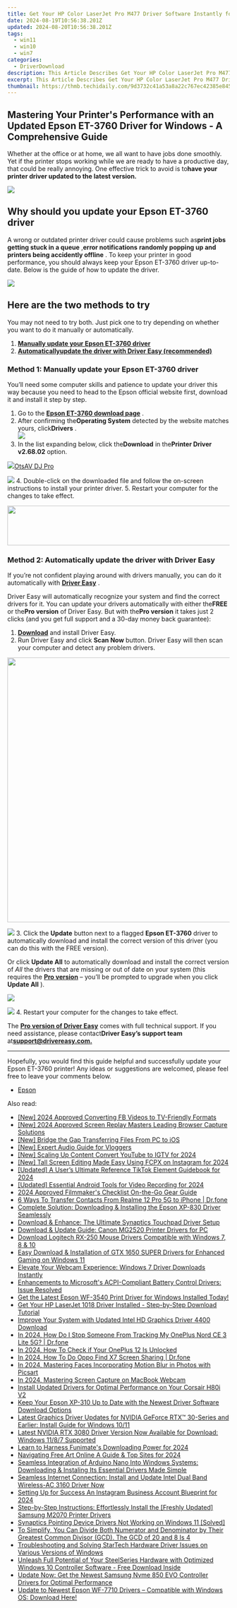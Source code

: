 ```yaml
---
title: Get Your HP Color LaserJet Pro M477 Driver Software Instantly for Smooth Printing Performance
date: 2024-08-19T10:56:38.201Z
updated: 2024-08-20T10:56:38.201Z
tags:
  - win11
  - win10
  - win7
categories:
  - DriverDownload
description: This Article Describes Get Your HP Color LaserJet Pro M477 Driver Software Instantly for Smooth Printing Performance
excerpt: This Article Describes Get Your HP Color LaserJet Pro M477 Driver Software Instantly for Smooth Printing Performance
thumbnail: https://thmb.techidaily.com/9d3732c41a53a8a22c767ec42385e845ec206bbdbcdafbf7af2a45ba4a50f286.jpg
---
```


## Mastering Your Printer's Performance with an Updated Epson ET-3760 Driver for Windows - A Comprehensive Guide

Whether at the office or at home, we all want to have jobs done smoothly. Yet if the printer stops working while we are ready to have a productive day, that could be really annoying. One effective trick to avoid is to**have your printer driver updated to the latest version.**

<!-- affiliate ads begin -->
<a href="https://estore.winxdvd.com/order/checkout.php?PRODS=1412049&QTY=1&AFFILIATE=108875&CART=1"><img src="https://www.winxdvd.com/affiliate/new-banner/pt-200x200.jpg" border="0"></a>
<!-- affiliate ads end -->
## Why should you update your Epson ET-3760 driver

 A wrong or outdated printer driver could cause problems such as**print jobs getting stuck in a queue** ,**error notifications** **randomly popping up and printers being accidently offline** . To keep your printer in good performance, you should always keep your Epson ET-3760 driver up-to-date. Below is the guide of how to update the driver.

<!-- affiliate ads begin -->
<a href="https://store.nero.com/order/checkout.php?PRODS=42296740&QTY=1&AFFILIATE=108875&CART=1"><img src="https://www.nero.com/nero-com-wAssets/img/banners/2023/biu/Nero_BackItUp_Screen_2.webp" border="0"></a>
<!-- affiliate ads end -->
## Here are the two methods to try

 You may not need to try both. Just pick one to try depending on whether you want to do it manually or automatically.

1. [**Manually update your Epson ET-3760 driver**](https://tools.techidaily.com/drivereasy/download/)
2. **[Automaticallyupdate the driver with Driver Easy (recommended)](https://www.drivereasy.com/knowledge/epson-et-3760-driver-update-and-download/#method-2)**

### Method 1: Manually update your Epson ET-3760 driver

 You’ll need some computer skills and patience to update your driver this way because you need to head to the Epson official website first, download it and install it step by step.

1. Go to the **[Epson ET-3760 download page](https://epson.com/Support/Printers/All-In-Ones/ET-Series/Epson-ET-3760/s/SPT%5FC11CG20203)**  .
2. After confirming the**Operating System** detected by the website matches yours, click**Drivers** .  
![](https://images.drivereasy.com/wp-content/uploads/2022/04/Epson-3760-download-page-1.jpg)
3. In the list expanding below, click the**Download** in the**Printer Driver v2.68.02** option.  
<!-- affiliate ads begin -->
<a href="https://otszone.ots7.com/order/checkout.php?PRODS=4713321&QTY=1&AFFILIATE=108875&CART=1"><img src="https://green.ots7.com/screenshots/OtsAV/OtsAVDJ1.90-300x188.jpg" border="0">OtsAV DJ Pro</a>
<!-- affiliate ads end -->
![](https://images.drivereasy.com/wp-content/uploads/2022/04/Epson-3760-click-download.jpg)
4. Double-click on the downloaded file and follow the on-screen instructions to install your printer driver.
5. Restart your computer for the changes to take effect.

<!-- affiliate ads begin -->
<a href="https://vapordna.pxf.io/c/5597632/1494880/17238" target="_top" id="1494880"><img src="//a.impactradius-go.com/display-ad/17238-1494880" border="0" alt="" width="728" height="90"/></a><img height="0" width="0" src="https://imp.pxf.io/i/5597632/1494880/17238" style="position:absolute;visibility:hidden;" border="0" />
<!-- affiliate ads end -->
### Method 2: Automatically update the driver with Driver Easy

 If you’re not confident playing around with drivers manually, you can do it automatically with **[Driver Easy](https://tools.techidaily.com/drivereasy/download/)**  .

 Driver Easy will automatically recognize your system and find the correct drivers for it. You can update your drivers automatically with either the**FREE** or the**Pro version** of Driver Easy. But with the**Pro version** it takes just 2 clicks (and you get full support and a 30-day money back guarantee):

1. **[Download](https://tools.techidaily.com/drivereasy/download/)**  and install Driver Easy.
2. Run Driver Easy and click **Scan Now** button. Driver Easy will then scan your computer and detect any problem drivers.  
<!-- affiliate ads begin -->
<a href="https://appsumo.8odi.net/c/5597632/2068411/7443" target="_top" id="2068411"><img src="//a.impactradius-go.com/display-ad/7443-2068411" border="0" alt="" width="1200" height="600"/></a><img height="0" width="0" src="https://appsumo.8odi.net/i/5597632/2068411/7443" style="position:absolute;visibility:hidden;" border="0" />
<!-- affiliate ads end -->
![](https://images.drivereasy.com/wp-content/uploads/2022/04/DE-scan.jpg)
3. Click the **Update** button next to a flagged **Epson ET-3760** driver to automatically download and install the correct version of this driver (you can do this with the FREE version).  

 Or click **Update All** to automatically download and install the correct version of _All_ the drivers that are missing or out of date on your system (this requires the **[Pro version](https://tools.techidaily.com/drivereasy/download/)**  – you’ll be prompted to upgrade when you click **Update All** ).  
<!-- affiliate ads begin -->
<a href="https://secure.2checkout.com/order/checkout.php?PRODS=4620778&QTY=1&AFFILIATE=108875&CART=1"><img src="https://secure.avangate.com/images/merchant/07dd4d5a72f5740ef0f035f201951476/300__250banner.jpg" border="0"></a>
<!-- affiliate ads end -->
![](https://images.drivereasy.com/wp-content/uploads/2022/04/DE-et-3760.jpg)
4. Restart your computer for the changes to take effect.

 The **[Pro version of Driver Easy](https://tools.techidaily.com/drivereasy/download/)**  comes with full technical support. If you need assistance, please contact**Driver Easy’s support team** at[**support@drivereasy.com.**](https://tools.techidaily.com/drivereasy/download/)

---

 Hopefully, you would find this guide helpful and successfully update your Epson ET-3760 printer! Any ideas or suggestions are welcomed, please feel free to leave your comments below.

* [Epson](https://tools.techidaily.com/drivereasy/download/)

<ins class="adsbygoogle"
     style="display:block"
     data-ad-format="autorelaxed"
     data-ad-client="ca-pub-7571918770474297"
     data-ad-slot="1223367746"></ins>



<ins class="adsbygoogle"
     style="display:block"
     data-ad-client="ca-pub-7571918770474297"
     data-ad-slot="8358498916"
     data-ad-format="auto"
     data-full-width-responsive="true"></ins>

<span class="atpl-alsoreadstyle">Also read:</span>
<div><ul>
<li><a href="https://facebook-video-content.techidaily.com/new-2024-approved-converting-fb-videos-to-tv-friendly-formats/"><u>[New] 2024 Approved  Converting FB Videos to TV-Friendly Formats</u></a></li>
<li><a href="https://digital-screen-recording.techidaily.com/new-2024-approved-screen-replay-masters-leading-browser-capture-solutions/"><u>[New] 2024 Approved  Screen Replay Masters  Leading Browser Capture Solutions</u></a></li>
<li><a href="https://extra-tips.techidaily.com/new-bridge-the-gap-transferring-files-from-pc-to-ios/"><u>[New] Bridge the Gap  Transferring Files From PC to iOS</u></a></li>
<li><a href="https://youtube-stream.techidaily.com/new-expert-audio-guide-for-vloggers/"><u>[New] Expert Audio Guide for Vloggers</u></a></li>
<li><a href="https://youtube-web.techidaily.com/caling-up-content-convert-youtube-to-igtv-for-2024/"><u>[New] Scaling Up Content  Convert YouTube to IGTV for 2024</u></a></li>
<li><a href="https://instagram-video-files.techidaily.com/new-tall-screen-editing-made-easy-using-fcpx-on-instagram-for-2024/"><u>[New] Tall Screen Editing Made Easy  Using FCPX on Instagram for 2024</u></a></li>
<li><a href="https://tiktok-video-recordings.techidaily.com/updated-a-users-ultimate-reference-tiktok-element-guidebook-for-2024/"><u>[Updated] A User’s Ultimate Reference  TikTok Element Guidebook for 2024</u></a></li>
<li><a href="https://screen-sharing-recording.techidaily.com/updated-essential-android-tools-for-video-recording-for-2024/"><u>[Updated] Essential Android Tools for Video Recording for 2024</u></a></li>
<li><a href="https://fox-helps.techidaily.com/2024-approved-filmmakers-checklist-on-the-go-gear-guide/"><u>2024 Approved  Filmmaker's Checklist  On-the-Go Gear Guide</u></a></li>
<li><a href="https://blog-min.techidaily.com/6-ways-to-transfer-contacts-from-realme-12-pro-5g-to-iphone-drfone-by-drfone-transfer-from-android-transfer-from-android/"><u>6 Ways To Transfer Contacts From Realme 12 Pro 5G to iPhone | Dr.fone</u></a></li>
<li><a href="https://hardware-help.techidaily.com/complete-solution-downloading-and-installing-the-epson-xp-830-driver-seamlessly/"><u>Complete Solution: Downloading & Installing the Epson XP-830 Driver Seamlessly</u></a></li>
<li><a href="https://hardware-help.techidaily.com/download-and-enhance-the-ultimate-synaptics-touchpad-driver-setup/"><u>Download & Enhance: The Ultimate Synaptics Touchpad Driver Setup</u></a></li>
<li><a href="https://hardware-help.techidaily.com/download-and-update-guide-canon-mg2520-printer-drivers-for-pc/"><u>Download & Update Guide: Canon MG2520 Printer Drivers for PC</u></a></li>
<li><a href="https://hardware-help.techidaily.com/download-logitech-rx-250-mouse-drivers-compatible-with-windows-7-8-and-10/"><u>Download Logitech RX-250 Mouse Drivers Compatible with Windows 7, 8 & 10</u></a></li>
<li><a href="https://hardware-help.techidaily.com/easy-download-and-installation-of-gtx-1650-super-drivers-for-enhanced-gaming-on-windows-11/"><u>Easy Download & Installation of GTX 1650 SUPER Drivers for Enhanced Gaming on Windows 11</u></a></li>
<li><a href="https://hardware-help.techidaily.com/elevate-your-webcam-experience-windows-7-driver-downloads-instantly/"><u>Elevate Your Webcam Experience: Windows 7 Driver Downloads Instantly</u></a></li>
<li><a href="https://hardware-help.techidaily.com/enhancements-to-microsofts-acpi-compliant-battery-control-drivers-issue-resolved/"><u>Enhancements to Microsoft's ACPI-Compliant Battery Control Drivers: Issue Resolved</u></a></li>
<li><a href="https://hardware-help.techidaily.com/get-the-latest-epson-wf-3540-print-driver-for-windows-installed-today/"><u>Get the Latest Epson WF-3540 Print Driver for Windows Installed Today!</u></a></li>
<li><a href="https://hardware-help.techidaily.com/get-your-hp-laserjet-1018-driver-installed-step-by-step-download-tutorial/"><u>Get Your HP LaserJet 1018 Driver Installed - Step-by-Step Download Tutorial</u></a></li>
<li><a href="https://hardware-help.techidaily.com/improve-your-system-with-updated-intel-hd-graphics-driver-4400-download/"><u>Improve Your System with Updated Intel HD Graphics Driver 4400 Download</u></a></li>
<li><a href="https://android-location-track.techidaily.com/in-2024-how-do-i-stop-someone-from-tracking-my-oneplus-nord-ce-3-lite-5g-drfone-by-drfone-virtual-android/"><u>In 2024, How Do I Stop Someone From Tracking My OnePlus Nord CE 3 Lite 5G? | Dr.fone</u></a></li>
<li><a href="https://sim-unlock.techidaily.com/in-2024-how-to-check-if-your-oneplus-12-is-unlocked-by-drfone-android/"><u>In 2024, How To Check if Your OnePlus 12 Is Unlocked</u></a></li>
<li><a href="https://screen-mirror.techidaily.com/in-2024-how-to-do-oppo-find-x7-screen-sharing-drfone-by-drfone-android/"><u>In 2024, How To Do Oppo Find X7 Screen Sharing | Dr.fone</u></a></li>
<li><a href="https://extra-approaches.techidaily.com/in-2024-mastering-faces-incorporating-motion-blur-in-photos-with-picsart/"><u>In 2024, Mastering Faces  Incorporating Motion Blur in Photos with Picsart</u></a></li>
<li><a href="https://video-capture.techidaily.com/in-2024-mastering-screen-capture-on-macbook-webcam/"><u>In 2024, Mastering Screen Capture on MacBook Webcam</u></a></li>
<li><a href="https://hardware-help.techidaily.com/install-updated-drivers-for-optimal-performance-on-your-corsair-h80i-v2/"><u>Install Updated Drivers for Optimal Performance on Your Corsair H80i V2</u></a></li>
<li><a href="https://hardware-help.techidaily.com/keep-your-epson-xp-310-up-to-date-with-the-newest-driver-software-download-options/"><u>Keep Your Epson XP-310 Up to Date with the Newest Driver Software Download Options</u></a></li>
<li><a href="https://hardware-help.techidaily.com/latest-graphics-driver-updates-for-nvidia-geforce-rtx-30-series-and-earlier-install-guide-for-windows-1011/"><u>Latest Graphics Driver Updates for NVIDIA GeForce RTX™ 30-Series and Earlier: Install Guide for Windows 10/11</u></a></li>
<li><a href="https://hardware-help.techidaily.com/1722974642260-latest-nvidia-rtx-3080-driver-version-now-available-for-download-windows-1187-supported/"><u>Latest NVIDIA RTX 3080 Driver Version Now Available for Download: Windows 11/8/7 Supported</u></a></li>
<li><a href="https://extra-skills.techidaily.com/learn-to-harness-funimates-downloading-power-for-2024/"><u>Learn to Harness Funimate's Downloading Power for 2024</u></a></li>
<li><a href="https://extra-approaches.techidaily.com/navigating-free-art-online-a-guide-and-top-sites-for-2024/"><u>Navigating Free Art Online  A Guide & Top Sites for 2024</u></a></li>
<li><a href="https://hardware-help.techidaily.com/seamless-integration-of-arduino-nano-into-windows-systems-downloading-and-instaling-its-essential-drivers-made-simple/"><u>Seamless Integration of Arduino Nano Into Windows Systems: Downloading & Instaling Its Essential Drivers Made Simple</u></a></li>
<li><a href="https://hardware-help.techidaily.com/seamless-internet-connection-install-and-update-intel-dual-band-wireless-ac-3160-driver-now/"><u>Seamless Internet Connection: Install and Update Intel Dual Band Wireless-AC 3160 Driver Now</u></a></li>
<li><a href="https://instagram-video-recordings.techidaily.com/setting-up-for-success-an-instagram-business-account-blueprint-for-2024/"><u>Setting Up for Success  An Instagram Business Account Blueprint for 2024</u></a></li>
<li><a href="https://hardware-help.techidaily.com/step-by-step-instructions-effortlessly-install-the-freshly-updated-samsung-m2070-printer-drivers/"><u>Step-by-Step Instructions: Effortlessly Install the [Freshly Updated] Samsung M2070 Printer Drivers</u></a></li>
<li><a href="https://hardware-help.techidaily.com/synaptics-pointing-device-drivers-not-working-on-windows-11-solved/"><u>Synaptics Pointing Device Drivers Not Working on Windows 11 [Solved]</u></a></li>
<li><a href="https://hardware-help.techidaily.com/1722970360584-to-simplify-you-can-divide-both-numerator-and-denominator-by-their-greatest-common-divisor-gcd-the-gcd-of-20-and-8-is-4/"><u>To Simplify, You Can Divide Both Numerator and Denominator by Their Greatest Common Divisor (GCD). The GCD of 20 and 8 Is 4</u></a></li>
<li><a href="https://hardware-help.techidaily.com/troubleshooting-and-solving-startech-hardware-driver-issues-on-various-versions-of-windows/"><u>Troubleshooting and Solving StarTech Hardware Driver Issues on Various Versions of Windows</u></a></li>
<li><a href="https://hardware-help.techidaily.com/1722975062920-unleash-full-potential-of-your-steelseries-hardware-with-optimized-windows-10-controller-software-free-download-inside/"><u>Unleash Full Potential of Your SteelSeries Hardware with Optimized Windows 10 Controller Software - Free Download Inside</u></a></li>
<li><a href="https://hardware-help.techidaily.com/update-now-get-the-newest-samsung-nvme-850-evo-controller-drivers-for-optimal-performance/"><u>Update Now: Get the Newest Samsung Nvme 850 EVO Controller Drivers for Optimal Performance</u></a></li>
<li><a href="https://hardware-help.techidaily.com/1722969955083-update-to-newest-epson-wf-7710-drivers-compatible-with-windows-os-download-here/"><u>Update to Newest Epson WF-7710 Drivers – Compatible with Windows OS: Download Here!</u></a></li>
</ul></div>
